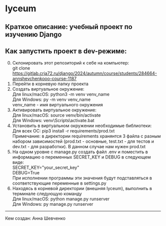 # lyceum  
Краткое описание: учебный проект по изучению Django  
---
## Как запустить проект в dev-режиме:  
0. Склонировать этот репозиторий к себе на компьютер:  
git clone https://gitlab.crja72.ru/django/2024/autumn/course/students/284664-annshevchenkooo-course-1187  
1. Перейти в корневую папку проекта  
2. Создать виртуальное окружение:  
Для linux/macOS: python3 -m venv venv_name  
Для Windows: py -m venv venv_name  
venv_name - имя виртуального окружения  
3. Активировать виртуальное окружение:  
Для linux/macOS: source venv/bin/activate  
Для Windows: venv\Scripts\activate.bat  
4. Установить в виртуальном окружении необходимые библиотеки:  
Для всех ОС: pip3 install -r requirements/prod.txt  
Примечание: в директории requirements хранянтся 3 файла с разным набором зависимостей (prod.txt - основные, test.txt - для тестов и dev.txt - для разработки). В данном случае нам нужен prod.txt   
5. На одном уровне с manage.py создать файл .env и поместить в информацию о переменных SECRET_KEY и DEBUG в следующем виде:  
SECRET_KEY="your_secret_key"  
DEBUG=True  
При исполнении программы эти значения будут подставляться в соответствующие переменные в settings.py  
6. Находясь в корневой директории (внешняя lyceum), выполнить в терминале следующую команду  
Для linux/macOS: python manage.py runserver  
Для Windows: py manage.py runserver  
---
Кем создан: Анна Шевченко 
